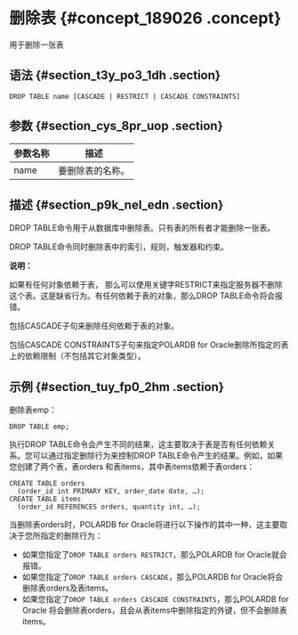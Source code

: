 # 删除表 {#concept_189026 .concept}

用于删除一张表

## 语法 {#section_t3y_po3_1dh .section}

``` {#codeblock_9wo_zou_gmt}
DROP TABLE name [CASCADE | RESTRICT | CASCADE CONSTRAINTS]
```

## 参数 {#section_cys_8pr_uop .section}

|参数名称|描述|
|----|--|
|name|要删除表的名称。|

## 描述 {#section_p9k_nel_edn .section}

DROP TABLE命令用于从数据库中删除表。只有表的所有者才能删除一张表。

DROP TABLE命令同时删除表中的索引，规则，触发器和约束。

**说明：** 

如果有任何对象依赖于表， 那么可以使用关键字RESTRICT来指定服务器不删除这个表。这是缺省行为。有任何依赖于表的对象，那么DROP TABLE命令将会报错。

包括CASCADE子句来删除任何依赖于表的对象。

包括CASCADE CONSTRAINTS子句来指定POLARDB for Oracle删除所指定的表上的依赖限制（不包括其它对象类型）。

## 示例 {#section_tuy_fp0_2hm .section}

删除表emp：

``` {#codeblock_qat_7sd_ek8}
DROP TABLE emp;
```

执行DROP TABLE命令会产生不同的结果，这主要取决于表是否有任何依赖关系。您可以通过指定删除行为来控制DROP TABLE命令产生的结果。例如，如果您创建了两个表，表orders 和表items，其中表items依赖于表orders：

``` {#codeblock_wqn_bsj_r7r}
CREATE TABLE orders
  (order_id int PRIMARY KEY, order_date date, …);
CREATE TABLE items
  (order_id REFERENCES orders, quantity int, …);            
```

当删除表orders时，POLARDB for Oracle将进行以下操作的其中一种，这主要取决于您所指定的删除行为：

-   如果您指定了`DROP TABLE orders RESTRICT`，那么POLARDB for Oracle就会报错。
-   如果您指定了`DROP TABLE orders CASCADE`，那么POLARDB for Oracle将会删除表orders及表items。
-   如果您指定了`DROP TABLE orders CASCADE CONSTRAINTS`，那么POLARDB for Oracle 将会删除表orders，且会从表items中删除指定的外键，但不会删除表items。


